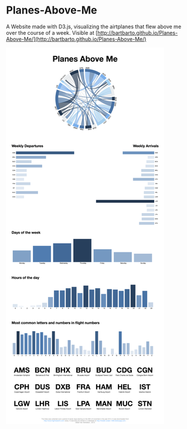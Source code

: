 Planes-Above-Me
===============

A Website made with D3.js, visualizing the airtplanes that flew above me over the course of a week.
Visible at [http://bartbarto.github.io/Planes-Above-Me/](http://bartbarto.github.io/Planes-Above-Me/)

!['Poster'](Planes-Above-Me.tiff)

